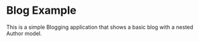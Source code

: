 # Blog Example

This is a simple Blogging application that shows a basic blog with a nested
Author model.
